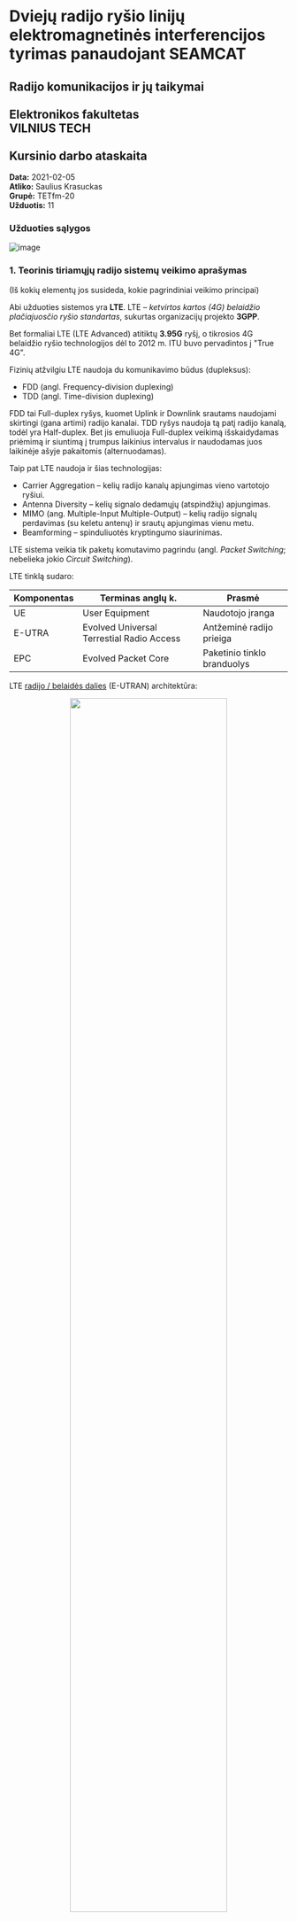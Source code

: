 # Dviejų radijo ryšio linijų elektromagnetinės interferencijos tyrimas panaudojant SEAMCAT
## Radijo komunikacijos ir jų taikymai <br /> <br /> Elektronikos fakultetas <br /> VILNIUS TECH <br /> <br /> Kursinio darbo ataskaita

**Data:** 2021-02-05  
**Atliko:** Saulius Krasuckas  
**Grupė:** TETfm-20  
**Užduotis:** 11  

### Užduoties sąlygos

![image](https://user-images.githubusercontent.com/74717106/103891375-64e57880-50f2-11eb-9270-1948213ee201.png)

### 1. Teorinis tiriamųjų radijo sistemų veikimo aprašymas
(Iš kokių elementų jos susideda, kokie pagrindiniai veikimo principai)

Abi užduoties sistemos yra **LTE**. LTE – _ketvirtos kartos (4G) belaidžio plačiajuosčio ryšio standartas_, sukurtas organizacijų projekto **3GPP**.

Bet formaliai LTE (LTE Advanced) atitiktų **3.95G** ryšį, o tikrosios 4G belaidžio ryšio technologijos dėl to 2012 m. ITU buvo pervadintos į "True 4G".

Fizinių atžvilgiu LTE naudoja du komunikavimo būdus (dupleksus):

- FDD (angl. Frequency-division duplexing)
- TDD (angl. Time-division duplexing)

FDD tai Full-duplex ryšys, kuomet Uplink ir Downlink srautams naudojami skirtingi (gana artimi) radijo kanalai.
TDD ryšys naudoja tą patį radijo kanalą, todėl yra Half-duplex. Bet jis emuliuoja Full-duplex veikimą išskaidydamas priėmimą ir siuntimą į trumpus laikinius intervalus ir naudodamas juos laikinėje ašyje pakaitomis (alternuodamas).

Taip pat LTE naudoja ir šias technologijas:

- Carrier Aggregation – kelių radijo kanalų apjungimas vieno vartotojo ryšiui.
- Antenna Diversity – kelių signalo dedamųjų (atspindžių) apjungimas.
- MIMO (ang. Multiple-Input Multiple-Output) – kelių radijo signalų perdavimas (su keletu antenų) ir srautų apjungimas vienu metu.
- Beamforming – spinduliuotės kryptingumo siaurinimas.

LTE sistema veikia tik paketų komutavimo pagrindu (angl. _Packet Switching_; nebelieka jokio _Circuit Switching_).

LTE tinklą sudaro:

| Komponentas | Terminas anglų k.                         | Prasmė
|-------------|-------------------------------------------|----------------------------
| UE          | User Equipment                            | Naudotojo įranga
| E-UTRA      | Evolved Universal Terrestial Radio Access | Antžeminė radijo prieiga
| EPC         | Evolved Packet Core                       | Paketinio tinklo branduolys

LTE [radijo / belaidės dalies](https://www.researchgate.net/profile/Liljana_Gavrilovska/publication/277215242/figure/fig4/AS:669299148603409@1536584760155/LTE-RAN-architecture-including-femtocells-HeNBs-and-network-management.png) (E-UTRAN) architektūra:

<p align="center">
<img src="https://user-images.githubusercontent.com/74717106/107157338-480bc180-698c-11eb-9a96-148d7b50d648.png" width="75%">
</p>

| Komponentas  | Terminas anglų k.                         | Prasmė
|--------------|-------------------------------------------|---------------------------
| eNB, eNodeB  | Evolved Node B                            | Bazinė stotis
| HeNB         | Home eNodeB                               | Femtocelės bazinė stotis
| OMC          | Operation and Maintenance Center          | RAN valdymo centras

LTE [kabelinės / paketinės / IP dalies](https://www.netmanias.com/en/?m=attach&no=23081) (EPC) architektūra:

<p align="center">
<img src="https://user-images.githubusercontent.com/74717106/107157437-c7999080-698c-11eb-9879-1597843e37ab.png" width="85%">
</p>

| Komponentas  | Terminas anglų k.                         | Prasmė
|--------------|-------------------------------------------|---------------------------
| MME          | Mobility Management Entity                | Radijo prieigos valdymo mazgas
| HSS          | Home Subscriber Server                    | Operatoriaus abonentų DB servisas
| Serving GW   | Serving Gateway                           | UE prisijungimo šliuzas
| DPI          | Deep Packet Inspection                    | Paketų (L7) inspektavimas
| PDN          | Packet Data Network                       | Išorinis paketinis tinklas, internetas
| PGW          | PDN Gateway                               | Internetinis šliuzas
| PCRF         | Policy Control and Charging Rules Function| Veiklos valdymas (įsk. QoS) ir apmokestinimas
| SPR          | Subscriber Profile Repositories           | Abonentų profilių saugykla
| OCS          | Online Charging System                    | Apmokestinimo ir kreditingumo valdymo mazgas
| OFCS         | Offline Charging system                   | CDR generatorius
| CDR          | Charging Data Records                     | Apmokestinimo (įvykių) įrašai


### 2. Kokios dažnių juostos yra priskirtos ir naudojamos tiriamųjų radijo ryšio sistemų

Dažnius pasirinkau pagal **3GPP TS 36.101** version 15.9.0 Release 15:  
[https://www.etsi.org/deliver/etsi_ts/136100_136199/136101/15.09.00_60/ts_136101v150900p.pdf](https://www.etsi.org/deliver/etsi_ts/136100_136199/136101/15.09.00_60/ts_136101v150900p.pdf#page=4)

> Table 5.5-1 E-UTRA operating bands

| E-UTRA Operating Band | Uplink (UL) operating band<br/>BS receive<br/>UE transmit | Downlink (DL) operating band<br/>BS transmit<br/>UE receive | Duplex Mode |
| :-------------------: | :-------------------------------------------------------: | :---------------------------------------------------------: |-------------|
|                       | **F_UL_low – F_UL_high**                                  | **F_DL_low – F_DL_high**                                    |             |
| 38                    | 2570 MHz – 2620 MHz                                       | 2570 MHz – 2620 MHz                                         | TDD         |
| 7                     | 2500 MHz – 2570 MHz                                       | 2620 MHz – 2690 MHz                                         | FDD         |

Ir pagal LR **RRT** įsakymą:  

**DĖL NACIONALINĖS RADIJO DAŽNIŲ PASKIRSTYMO LENTELĖS IR RADIJO DAŽNIŲ NAUDOJIMO PLANO PATVIRTINIMO IR KAI KURIŲ LIETUVOS RESPUBLIKOS RYŠIŲ REGULIAVIMO TARNYBOS DIREKTORIAUS ĮSAKYMŲ PRIPAŽINIMO NETEKUSIAIS GALIOS**  

Priėmimo data: 2016 m. birželio 21 d. Nr. 1V-698  
Galiojanti suvestinė redakcija (nuo 2020-09-15)  
[https://www.e-tar.lt/portal/lt/legalAct/6e718fd037a011e69101aaab2992cbcd/asr](https://www.e-tar.lt/portal/lt/legalAct/6e718fd037a011e69101aaab2992cbcd/asr#:~:text=2570)

![image](https://user-images.githubusercontent.com/74717106/107042269-3d093380-67ca-11eb-8960-5c4132b32fbd.png)

Tai 38-ta ir 7-ta **E-UTRA** juostos.

### 3. Pagrindiniai radijo ryšio sistemų parametrai

Dažnius, kadangi juostos nepersidengia, parinkau tarpusavyje pačius artimiausius:
- TDD DL juosta: 2570 MHz – 2620 MHz
- FDD UL juosta: 2500 MHz – 2570 MHz

_Worst-case_ bus, kai vieno TDD DL kanalo „apačia“ sutaps su FDD kanalo viršumi: **2570 MHz**.  
Prie šios ribos pridėjus ir iš jos atėmus po pusę kanalo pločio (10 MHz), gaunu **2580** ir **2560** MHz.  

Trukdančiosios BS galia ir antenų aukščiai imti iš realios Telia įrangos (Huawei) specifikacijų.  
Trukdomosios UE galia imta iš ETSI ataskaitos:  
[ETSI TS 136 101 V14.3.0 (2017-04)](https://www.etsi.org/deliver/etsi_ts/136100_136199/136101/14.03.00_60/ts_136101v140300p.pdf)

| Parametras      | Interfering Link Tx <br/> TDD BS   | Interfering Link Rx <br/> TDD UE   | Victim Link Tx <br/> FDD UE   | Victim Link Rx <br/> FDD BS   |
|-----------------|------------------------------------|------------------------------------|-------------------------------|-------------------------------|
| Dažnis          | 2580 MHz                           | t. p.                              | 2560 MHz                      | t. p.                         |
| Galia           | 2\*40 W = ~49 dBm                  | -                                  | 23 dBm                        | -                             |
| Antenos aukštis | 67 m                               | 1.5 m                              | 1.5 m                         | 31.5 m                        |

### 4. Modeliavimo scenarijaus aprašymas
(kaip išdėstomos radijo ryšio sistemų Tx ir Rx, kokie atstumai, padengimo zonos ir t.t.)

Mėginu modeliuoti judrųjį ryšį savo tėviškėje, vienkiemyje Katlėriuose (Utenos raj.)

Interfering Link naudoja LTE-2600 TDD ryšį:
- Tx yra bazinė stotis (Telia 624_Pramones_11_Utena, tarkime, nes neturiu tikslių Mezon duomenų)
- Rx yra judrioji stotis (Saulius, nešiojamas modemas Huawei E5573s-606)
- atstumas 7460 m.
- skersinis atstumas kambaryje: 3 m.
- Padengimo zona: 8 km.

Victim Link naudoja LTE-2600 FDD ryšį: 
- Tx yra judrioji stotis (Kazys, Nokia 3310 4G)
- Rx yra bazinė stotis (Telia 7AF_Medeniai_VB)
- atstumas 3970 km.
- skersinio judėjimo atstumas kambaryje: 3 m.

Atstumas tarp Interfering Tx ir Victim Rx: 3510 m.  
Victim Link bazinė stotis atsiduria beveik Interfering Link viduryje.

Kitus parametrus pasirenku pagal literatūrą ir Seamcat instrukcijas:
- [ECC Report 187](https://docdb.cept.org/download/d8623f8a-1ff1/CEPTREP063.pdf)
- [CEPT Report 63](https://docdb.cept.org/download/090b56ac-eee8/ECCREP187.PDF)

| Parametras             | Interfering Link Tx <br/> TDD BS   | Interfering Link Rx <br/> TDD UE   | Victim Link Tx <br/> FDD UE   | Victim Link Rx <br/> FDD BS |
|------------------------|------------------------------------|------------------------------------|-------------------------------|-----------------------------|
| Azimuth ref., °        | 50                                 | 0                                  | 0                             | 20                          |
| Noise floor, dBm       | -                                  | -92                                | -                             | -96                         |
| Sensitivity Floor, dBm | -                                  | -94                                | -                             | -101.5                      |
| Reception Bandw., kHz  | -                                  | 18.000                             | -                             | 18.000                      |
| Interference Crit., dB | -                                  | C/I = 9                            | -                             | C/I = 9                     |
| Path azimuth, °        | -                                  | 0 – 0.0230412                      | -                             | 0 - 0.04329656              |
| Coverage Radius, m.    | 8000                               | -                                  | -                             | 6000                        |
| Path Distance Factor   | -                                  | 0.9325                             | -                             | 0.661666667                 |
| Propagation Model      | -                                  | Extended Hata                      | -                             | Extended Hata               |
| Local environment      | Outdoor                            | Indoor                             | Indoor                        | Outdoor                     |
| General enironment     | -                                  | Rural                              | -                             | Rural                       |


Taip pat pagal [ECC Report 249](https://docdb.cept.org/download/32604bf0-7ac0/ECCRep249.pdf)
tikslinu Interfering Link Tx _Unwanted Emission Mask_:  
![Screenshot from 2021-02-08 20-09-58](https://user-images.githubusercontent.com/74717106/107262738-9763f780-6a49-11eb-9112-5402b00c3a20.png)

Aproksimuoju šiais taškais:

![image](https://user-images.githubusercontent.com/74717106/107297738-a021f100-6a7c-11eb-8c37-5302673dd44e.png)

Priešingu atveju būna klaida ("Emissions range [...] does not match [...] victim receiver frequency range").

### 5. Interferencijos kriterijaus, sklidimo modelio pasirinkimo logika.

Renkuosi C/I kriterijų, nes abi sistemos yra judriojo ryšio. Reikšmę parenku gana žemą, 9 dB, nes ryšiui nelabai palankios sąlygos (iš asm. patirties).

Sklidimo modelį Victim ir Interfering sistemoms parinkau **Extendeda Hata** pagal kaimišką vietovę (be didesnių užstatymų) bei dažnių ir atstumų ruožus: 30 MHz – 3 GHz, ir iki 40 km.  

Sklidimo modelis tarp trukdančiojo siųstuvo ir trukdomojo imtuvo – "ITU-R P.1546-4 land", nes abi BS įrengtos pakankamai aukštai, apie 50 m. 
Taip pat ir dažnis bei atstumas.  

Šį modelį dėl kalvotos vietovės būčiau išmėginęs ir abiems tiesioginiams linkams (Victim ir Interfering), tačiau pritrūkau duomenų apie kalvotumą bei miškų aukščius.  

**Relative positioning of Interfering Link** nustatymai:  

Kadangi trukdo bazinė stotis bazinei stočiai (nejudantys objektai), čia pasirinkau:
- _Mode_ = "None"
- _Number of active transmitters_ = 1


### 6. Pirminio modeliavimo rezultato (Probability of interference) pristatymas.

![image](https://user-images.githubusercontent.com/74717106/107299417-fcd2db00-6a7f-11eb-967e-f614f64bdb84.png)

iRSS vektorius:  
<p align="center" float="middle" width="100%">
  <img src="https://user-images.githubusercontent.com/74717106/107299567-65ba5300-6a80-11eb-88ed-cfe4e5a8e06b.png" width="45%">
  <img src="https://user-images.githubusercontent.com/74717106/107299588-7074e800-6a80-11eb-87d2-b326f6bf82c1.png" width="45%">
</p>

Deja, interferencijos tikimybė labai aukšta, apie 99%:  
![image](https://user-images.githubusercontent.com/74717106/107302014-44a83100-6a85-11eb-9bf3-f079ad454207.png)


### 7. Pasiūlymai, kaip galima koreguoti radijo ryšio sistemas

Atlikti pakeitimai:

- FDD VL-Tx MS padidinau antenos stiprinimą nuo 2 iki 7 dBi (tariame, kad naudosime išorinę LTE anteną).
- TDD IL-Tx BS perkėliau toliau nuo VL-Rx BS, atstumas išaugo nuo 3.9 iki 8.8 km (iš esmės į gretimą miestelį).
- TDD IL-Tx BS sumažinau antenos aukštį nuo 67 iki 25 m.
- TDD IL-Tx BS palenkiau anteną (Elevation pasikeitė nuo 0 iki -20°).
- TDD IL-Tx BS sumažinau siųstumo galią nuo 49 iki 43 dBi.
- FDD VL-Tx BS sumažinau imtuvo jautrumą nuo -101.5 iki -91 dBm.

Interferencijos tikimybė esant C/I = 9 nukrito iki **0.92%**:  
![image](https://user-images.githubusercontent.com/74717106/107306578-c8661b80-6a8d-11eb-9655-7921a3104884.png)


### 8. Išvados

(a) Pirminė, visiškai mėgėjiška RAN konfigūracija lėmė stiprią radijo sistemų interferenciją.  
(b) Pakeitus dalį parametrų, interferencijos tikimybės nukrito iki 1%, kai C/I = 9.  

(c) Kai C/I = 12, intererencijos tikimybė tampa tik 3%.  
(d) Nėra aišku, ar visi iš eilės šie pakeitimai būtini teigiamam rezultatui pasiekti. Papildomų keitimo iteracijų nebeatlikau.  
(e) Dalis šių pakeitimų galimai pakenkė pirminėms funkcijoms (Interfering Link ir Victim Link ryšio kokybei). Šių tyrimų irgi nebeatlikau.  
(f) Programoje neradau būdo nurodyti tikslaus BS ir MS tarpusavio išsidėstymo, kaip matyti iš pav. poskyryje 6.  
Kadangi nagrinėjau iš esmės nejudančias MS, vėliau kortelėse **Transmitter to Receiver Path** ėmiau atkreipti dėmesį į **Relative Location** nustatymą **Correlated Distance**.  
Pasinaudojus **Delta X** ir **Delta Y** parametrais čia ir **Transmitter to Victim Link Receiver Path** kortelėje galimai būtų pavykę gauti tikslų topologinį išsidėstymą ir realistiškesnę interferencijos tikimybę.
